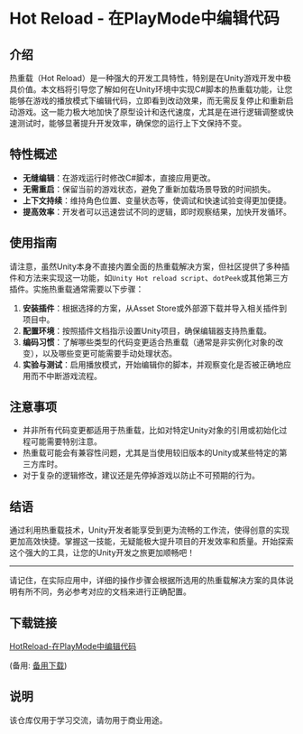 # Hot Reload - 在PlayMode中编辑代码

## 介绍

热重载（Hot Reload）是一种强大的开发工具特性，特别是在Unity游戏开发中极具价值。本文档将引导您了解如何在Unity环境中实现C#脚本的热重载功能，让您能够在游戏的播放模式下编辑代码，立即看到改动效果，而无需反复停止和重新启动游戏。这一能力极大地加快了原型设计和迭代速度，尤其是在进行逻辑调整或快速测试时，能够显著提升开发效率，确保您的运行上下文保持不变。

## 特性概述

- **无缝编辑**：在游戏运行时修改C#脚本，直接应用更改。
- **无需重启**：保留当前的游戏状态，避免了重新加载场景导致的时间损失。
- **上下文持续**：维持角色位置、变量状态等，使调试和快速试验变得更加便捷。
- **提高效率**：开发者可以迅速尝试不同的逻辑，即时观察结果，加快开发循环。

## 使用指南

请注意，虽然Unity本身不直接内置全面的热重载解决方案，但社区提供了多种插件和方法来实现这一功能，如`Unity Hot reload script`、`dotPeek`或其他第三方插件。实施热重载通常需要以下步骤：

1. **安装插件**：根据选择的方案，从Asset Store或外部源下载并导入相关插件到项目中。
2. **配置环境**：按照插件文档指示设置Unity项目，确保编辑器支持热重载。
3. **编码习惯**：了解哪些类型的代码变更适合热重载（通常是非实例化对象的改变），以及哪些变更可能需要手动处理状态。
4. **实验与测试**：启用播放模式，开始编辑你的脚本，并观察变化是否被正确地应用而不中断游戏流程。

## 注意事项

- 并非所有代码变更都适用于热重载，比如对特定Unity对象的引用或初始化过程可能需要特别注意。
- 热重载可能会有兼容性问题，尤其是当使用较旧版本的Unity或某些特定的第三方库时。
- 对于复杂的逻辑修改，建议还是先停掉游戏以防止不可预期的行为。

## 结语

通过利用热重载技术，Unity开发者能享受到更为流畅的工作流，使得创意的实现更加高效快捷。掌握这一技能，无疑能极大提升项目的开发效率和质量。开始探索这个强大的工具，让您的Unity开发之旅更加顺畅吧！

---

请记住，在实际应用中，详细的操作步骤会根据所选用的热重载解决方案的具体说明有所不同，务必参考对应的文档来进行正确配置。

## 下载链接
[HotReload-在PlayMode中编辑代码](https://pan.quark.cn/s/9cbe97e36a14) 

(备用: [备用下载](https://pan.baidu.com/s/17f1AzJkmTxssr5z12SKpmA?pwd=1234))

## 说明

该仓库仅用于学习交流，请勿用于商业用途。
